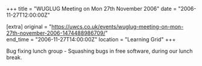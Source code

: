 +++
title = "WUGLUG Meeting on Mon 27th November 2006"
date = "2006-11-27T12:00:00Z"

[extra]
original = "https://uwcs.co.uk/events/wuglug-meeting-on-mon-27th-november-2006-1474488986709/"    
end_time = "2006-11-27T14:00:00Z"
location = "Learning Grid"
+++

Bug fixing lunch group - Squashing bugs in free software, during our lunch break.

